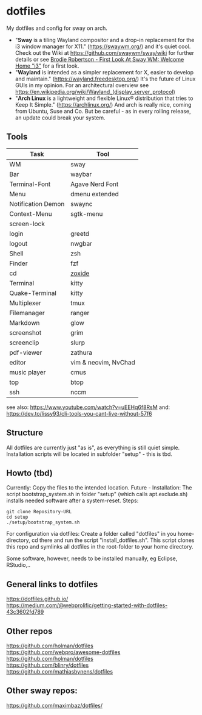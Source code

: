 # dotfiles
My dotfiles and config for sway on arch.
- "**Sway** is a tiling Wayland compositor and a drop-in replacement for the i3 window manager for X11." (https://swaywm.org/) and it's quiet cool. Check out the Wiki at https://github.com/swaywm/sway/wiki for further details or see [Brodie Robertson - First Look At Sway WM: Welcome Home "i3"](https://www.youtube.com/watch?v=09mQAZAzwJg) for a first look.
- "**Wayland** is intended as a simpler replacement for X, easier to develop and maintain." (https://wayland.freedesktop.org/) It's the future of Linux GUIs in my opinion. For an architectural overview see https://en.wikipedia.org/wiki/Wayland_(display_server_protocol)
- "**Arch Linux** is a lightweight and flexible Linux® distribution that tries to Keep It Simple." (https://archlinux.org/) And arch is really nice, coming from Ubuntu, Suse and Co. But be careful - as in every rolling release, an update could break your system.

## Tools
|Task|Tool|
|--|--|
| WM | sway |
| Bar | waybar |
| Terminal-Font | Agave Nerd Font |
| Menu| dmenu extended |
| Notification Demon | swaync |
| Context-Menu| sgtk-menu |
| screen-lock | |
| login | greetd |
| logout | nwgbar |
| Shell | zsh |
| Finder | fzf |
| cd | <a href="https://github.com/ajeetdsouza/zoxide">zoxide</a> |
| Terminal | kitty |
| Quake-Terminal | kitty |
| Multiplexer | tmux |
| Filemanager | ranger |
| Markdown | glow |
| screenshot | grim |
| screenclip| slurp |
| pdf-viewer | zathura |
| editor | vim & neovim, NvChad |
| music player | cmus |
| top | btop |
| ssh | nccm |


see also: https://www.youtube.com/watch?v=uEEHq6f8RsM
and: https://dev.to/lissy93/cli-tools-you-cant-live-without-57f6

## Structure 
All dotfiles are currently just "as is", as everything is still quiet simple. Installation scripts will be located in subfolder "setup" - this is tbd.

## Howto (tbd)

Currently: Copy the files to the intended location.
Future - Installation: The script bootstrap_system.sh in folder "setup" (which calls apt.exclude.sh) installs needed software after a system-reset. Steps:


    git clone Repository-URL
    cd setup
    ./setup/bootstrap_system.sh


For configuration via dotfiles: Create a folder called "dotfiles" in you home-directory, cd there and run the script "install_dotfiles.sh". This script clones this repo and symlinks all dotfiles in the root-folder to your home directory.

Some software, however, needs to be installed manually, eg Eclipse, RStudio,..

## General links to dotfiles
https://dotfiles.github.io/ <br>
https://medium.com/@webprolific/getting-started-with-dotfiles-43c3602fd789<br>

## Other repos 
https://github.com/holman/dotfiles<br>
https://github.com/webpro/awesome-dotfiles <br>
https://github.com/holman/dotfiles <br>
https://github.com/blinry/dotfiles <br>
https://github.com/mathiasbynens/dotfiles<br>

## Other sway repos:
https://github.com/maximbaz/dotfiles/<br>
